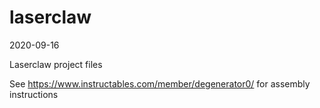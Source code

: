 # laserclaw
2020-09-16

Laserclaw project files

See https://www.instructables.com/member/degenerator0/ for assembly instructions
